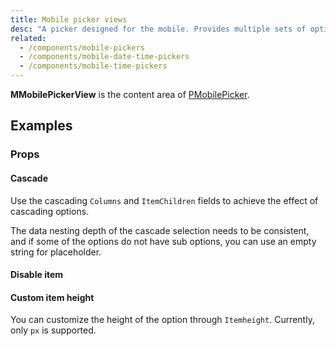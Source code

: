 ```yaml
---
title: Mobile picker views
desc: "A picker designed for the mobile. Provides multiple sets of options for users to choose, and supports single-column selection, multi-column selection and cascading selection."
related:
  - /components/mobile-pickers
  - /components/mobile-date-time-pickers
  - /components/mobile-time-pickers
---
```


**MMobilePickerView** is the content area of [PMobilePicker](/components/mobile-pickers).

## Examples

### Props

#### Cascade

Use the cascading `Columns` and `ItemChildren` fields to achieve the effect of cascading options.

<!--alert:warning-->
The data nesting depth of the cascade selection needs to be consistent, and if some of the options do not have sub
options, you can use an empty string for placeholder.
<!--/alert:warning-->

<masa-example file="Examples.mobil_picker_views.Cascade"></masa-example>

#### Disable item

<masa-example file="Examples.mobil_picker_views.ItemDisabled"></masa-example>

#### Custom item height

You can customize the height of the option through `Itemheight`. Currently, only `px` is supported.

<masa-example file="Examples.mobil_picker_views.ItemHeight"></masa-example>






